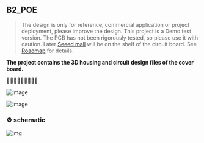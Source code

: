 ## B2_POE

> The design is only for reference, commercial application or project deployment, please improve the design. This project is a Demo test version. The PCB has not been rigorously tested, so please use it with caution. Later [Seeed mall](https://www.seeedstudio.com/reCamera-2002w-8GB-p-6250.html) will be on the shelf of the circuit board. See [Roadmap](../roadmap.md) for details.

**The project contains the 3D housing and circuit design files of the cover board.**

🎈🎈🎈🎈🎈🎈🎈🎈🎈

![image](./static/model.png)

![image](./static/pcb.png)

### ⚙️ schematic

![img](../statics/B3_POE_sch.png)